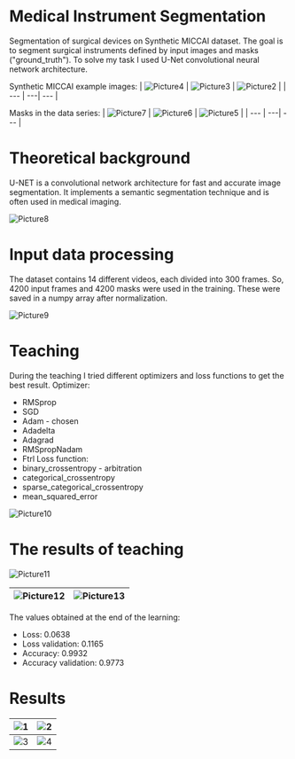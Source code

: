 # Medical Instrument Segmentation
Segmentation of surgical devices on Synthetic MICCAI dataset. The goal is to segment surgical instruments defined by input images and masks ("ground_truth"). To solve my task I used U-Net convolutional neural network architecture.

Synthetic MICCAI example images:
| ![Picture4](https://github.com/BenceBiricz/Medical_Instrument_Segmentation/assets/71565433/8d2d592d-9d1b-4638-9fc7-111adfdf4ec9) | ![Picture3](https://github.com/BenceBiricz/Medical_Instrument_Segmentation/assets/71565433/c4c3dfa2-b84f-4354-982a-50a1cad7ce9d) | ![Picture2](https://github.com/BenceBiricz/Medical_Instrument_Segmentation/assets/71565433/cb437cd6-0cc3-4dd7-81f3-3b65d5376b2f) |
| --- | ---| --- |

Masks in the data series:
| ![Picture7](https://github.com/BenceBiricz/Medical_Instrument_Segmentation/assets/71565433/49e37c1a-3675-4b2d-83cd-073f28c032fe) | ![Picture6](https://github.com/BenceBiricz/Medical_Instrument_Segmentation/assets/71565433/bf252112-2076-471e-9845-3b1015673ae2) | ![Picture5](https://github.com/BenceBiricz/Medical_Instrument_Segmentation/assets/71565433/279e5aa3-70d5-43a1-9222-2c9a88999225) |
| --- | ---| --- |

# Theoretical background
U-NET is a convolutional network architecture for fast and accurate image segmentation. It implements a semantic segmentation technique and is often used in medical imaging.

![Picture8](https://github.com/BenceBiricz/Medical_Instrument_Segmentation/assets/71565433/f4df9fdb-c7dc-4dd2-904f-c7d8267bdc45)

# Input data processing
The dataset contains 14 different videos, each divided into 300 frames. So, 4200 input frames and 4200 masks were used in the training.
These were saved in a numpy array after normalization.

![Picture9](https://github.com/BenceBiricz/Medical_Instrument_Segmentation/assets/71565433/40212a5d-e1e6-4a7c-ba5a-64d6326c1102)

# Teaching
During the teaching I tried different optimizers and loss functions to get the best result.
Optimizer:
- RMSprop 
- SGD
- Adam - chosen
- Adadelta
- Adagrad
- RMSpropNadam
- Ftrl
Loss function:
- binary_crossentropy - arbitration
- categorical_crossentropy
- sparse_categorical_crossentropy
- mean_squared_error

![Picture10](https://github.com/BenceBiricz/Medical_Instrument_Segmentation/assets/71565433/c6a3778f-f72e-437c-9300-bb19f2d8ce07)

# The results of teaching

 ![Picture11](https://github.com/BenceBiricz/Medical_Instrument_Segmentation/assets/71565433/638f4d6f-72b4-47d6-aefc-dfa6e0929448)

| ![Picture12](https://github.com/BenceBiricz/Medical_Instrument_Segmentation/assets/71565433/01e8730d-58ce-4989-a896-714e2e695e5f) | ![Picture13](https://github.com/BenceBiricz/Medical_Instrument_Segmentation/assets/71565433/2be9f2fc-1cf8-4bdb-b7a6-d641fe0ec028) |
| --- | --- |

The values obtained at the end of the learning:
- Loss: 0.0638
- Loss validation: 0.1165 
- Accuracy: 0.9932
- Accuracy validation: 0.9773

# Results

| ![1](https://github.com/BenceBiricz/Medical_Instrument_Segmentation/assets/71565433/57f4be58-07e3-4d56-be71-68f32fa0947a) | ![2](https://github.com/BenceBiricz/Medical_Instrument_Segmentation/assets/71565433/ce7f53b6-a7ca-4376-ae8c-07e6282ec651) |
| --- | --- |
| ![3](https://github.com/BenceBiricz/Medical_Instrument_Segmentation/assets/71565433/d6532861-a295-4e68-9aec-7f2877a1dfce)| ![4](https://github.com/BenceBiricz/Medical_Instrument_Segmentation/assets/71565433/742c2dc4-b7b8-40de-afb2-6069cbc382bc) |








